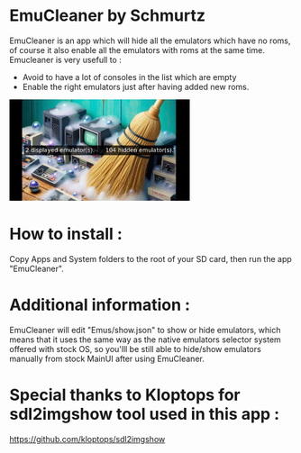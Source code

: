   EmuCleaner by Schmurtz
=========================

EmuCleaner is an app which will hide all the emulators which have no roms, of course it also enable all the emulators with roms at the same time. 
Emucleaner is very usefull to :
 - Avoid to have a lot of consoles in the list which are empty
 - Enable the right emulators just after having added new roms.

<a href="../_assets/EmuCleaner.png">
    <img src="../_assets/EmuCleaner.png" alt="EmuCleaner" width="320">
</a>


How to install :
===================================================================
Copy Apps and System folders to the root of your SD card, then run the app "EmuCleaner".



Additional information :
===================================================================
EmuCleaner will edit "Emus/show.json" to show or hide emulators, which means that it uses the same way as the native emulators selector system offered with stock OS, so you'lll be still able to hide/show emulators manually from stock MainUI after using EmuCleaner.


Special thanks to Kloptops for sdl2imgshow tool used in this app  :
===================================================================
https://github.com/kloptops/sdl2imgshow